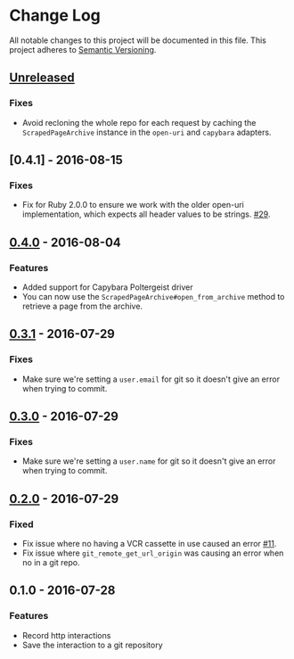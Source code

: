 # Change Log

All notable changes to this project will be documented in this file.
This project adheres to [Semantic Versioning](http://semver.org/).

## [Unreleased]

### Fixes

- Avoid recloning the whole repo for each request by caching the `ScrapedPageArchive` instance in the `open-uri` and `capybara` adapters.

## [0.4.1] - 2016-08-15

### Fixes

- Fix for Ruby 2.0.0 to ensure we work with the older open-uri implementation, which expects all header values to be strings. [#29](https://github.com/everypolitician/scraped_page_archive/pull/29).

## [0.4.0] - 2016-08-04

### Features

- Added support for Capybara Poltergeist driver
- You can now use the `ScrapedPageArchive#open_from_archive` method to retrieve a page from the archive.

## [0.3.1] - 2016-07-29

### Fixes

- Make sure we're setting a `user.email` for git so it doesn't give an error when trying to commit.

## [0.3.0] - 2016-07-29

### Fixes

- Make sure we're setting a `user.name` for git so it doesn't give an error when trying to commit.

## [0.2.0] - 2016-07-29

### Fixed

- Fix issue where no having a VCR cassette in use caused an error [#11](https://github.com/everypolitician/scraped_page_archive/issues/11).
- Fix issue where `git_remote_get_url_origin` was causing an error when no in a git repo.

## 0.1.0 - 2016-07-28

### Features

- Record http interactions
- Save the interaction to a git repository

[Unreleased]: https://github.com/everypolitician/scraped_page_archive/compare/v0.1.0...HEAD
[0.2.0]: https://github.com/everypolitician/scraped_page_archive/compare/v0.1.0...v0.2.0
[0.3.0]: https://github.com/everypolitician/scraped_page_archive/compare/v0.2.0...v0.3.0
[0.3.1]: https://github.com/everypolitician/scraped_page_archive/compare/v0.3.0...v0.3.1
[0.4.0]: https://github.com/everypolitician/scraped_page_archive/compare/v0.3.1...v0.4.0
